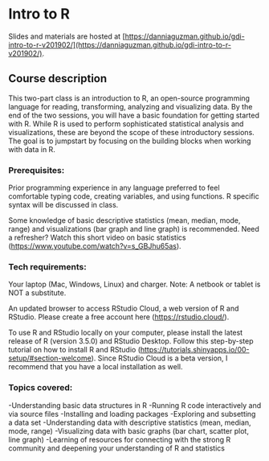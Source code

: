 

# Intro to R

Slides and materials are hosted at [https://danniaguzman.github.io/gdi-intro-to-r-v201902/](https://danniaguzman.github.io/gdi-intro-to-r-v201902/).

## Course description

This two-part class is an introduction to R, an open-source programming language for reading, transforming, analyzing and visualizing data. By the end of the two sessions, you will have a basic foundation for getting started with R. While R is used to perform sophisticated statistical analysis and visualizations, these are beyond the scope of these introductory sessions. The goal is to jumpstart by focusing on the building blocks when working with data in R.


### Prerequisites:

Prior programming experience in any language preferred to feel comfortable typing code, creating variables, and using functions. R specific syntax will be discussed in class.

Some knowledge of basic descriptive statistics (mean, median, mode, range) and visualizations (bar graph and line graph) is recommended. Need a refresher? Watch this short video on basic statistics (https://www.youtube.com/watch?v=s_GBJhu65as).


### Tech requirements:

Your laptop (Mac, Windows, Linux) and charger. Note: A netbook or tablet is NOT a substitute.

An updated browser to access RStudio Cloud, a web version of R and RStudio. Please create a free account here (https://rstudio.cloud/).

To use R and RStudio locally on your computer, please install the latest release of R (version 3.5.0) and RStudio Desktop. Follow this step-by-step tutorial on how to install R and RStudio (https://tutorials.shinyapps.io/00-setup/#section-welcome). Since RStudio Cloud is a beta version, I recommend that you have a local installation as well.


### Topics covered:

-Understanding basic data structures in R
-Running R code interactively and via source files
-Installing and loading packages
-Exploring and subsetting a data set
-Understanding data with descriptive statistics (mean, median, mode, range)
-Visualizing data with basic graphs (bar chart, scatter plot, line graph)
-Learning of resources for connecting with the strong R community and deepening your understanding of R and statistics


